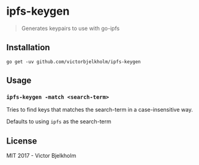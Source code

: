 # ipfs-keygen
> Generates keypairs to use with go-ipfs

## Installation

`go get -uv github.com/victorbjelkholm/ipfs-keygen`

## Usage

### `ipfs-keygen -match <search-term>`

Tries to find keys that matches the search-term in a case-insensitive way.

Defaults to using `ipfs` as the search-term

## License

MIT 2017 - Victor Bjelkholm
